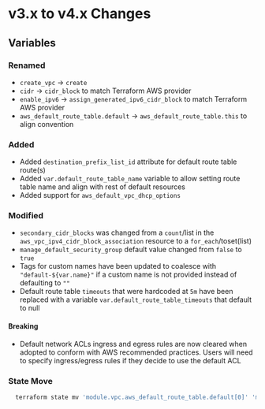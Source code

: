 # v3.x to v4.x Changes

## Variables

### Renamed

- `create_vpc` -> `create`
- `cidr` -> `cidr_block` to match Terraform AWS provider
- `enable_ipv6` -> `assign_generated_ipv6_cidr_block` to match Terraform AWS provider
- `aws_default_route_table.default` -> `aws_default_route_table.this` to align convention

### Added

- Added `destination_prefix_list_id` attribute for default route table route(s)
- Added `var.default_route_table_name` variable to allow setting route table name and align with rest of default resources
- Added support for `aws_default_vpc_dhcp_options`

### Modified

- `secondary_cidr_blocks` was changed from a `count`/list in the `aws_vpc_ipv4_cidr_block_association` resource to a `for_each`/toset(list)
- `manage_default_security_group` default value changed from `false` to `true`
- Tags for custom names have been updated to coalesce with `"default-${var.name}"` if a custom name is not provided instead of defaulting to `""`
- Default route table `timeouts` that were hardcoded at `5m` have been replaced with a variable `var.default_route_table_timeouts` that default to null

#### Breaking

- Default network ACLs ingress and egress rules are now cleared when adopted to conform with AWS recommended practices. Users will need to specify ingress/egress rules if they decide to use the default ACL


### State Move

```bash
  terraform state mv 'module.vpc.aws_default_route_table.default[0]' 'module.vpc.aws_default_route_table.this[0]'
```
